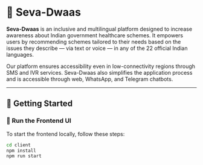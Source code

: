 # 🏥 Seva-Dwaas

**Seva-Dwaas** is an inclusive and multilingual platform designed to increase awareness about Indian government healthcare schemes. It empowers users by recommending schemes tailored to their needs based on the issues they describe — via text or voice — in any of the 22 official Indian languages.

Our platform ensures accessibility even in low-connectivity regions through SMS and IVR services. Seva-Dwaas also simplifies the application process and is accessible through web, WhatsApp, and Telegram chatbots.

---

## 🚀 Getting Started

### 🔧 Run the Frontend UI

To start the frontend locally, follow these steps:

```bash
cd client
npm install
npm run start


